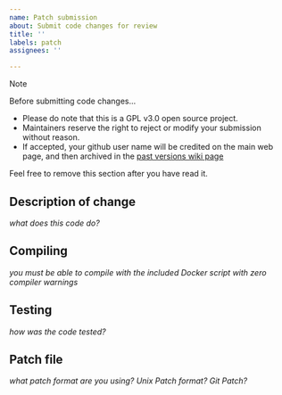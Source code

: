 ```yaml
---
name: Patch submission
about: Submit code changes for review
title: ''
labels: patch
assignees: ''

---
```


> [!NOTE]
> Before submitting code changes... 
> * Please do note that this is a GPL v3.0 open source project.
> * Maintainers reserve the right to reject or modify your submission without reason.
> * If accepted, your github user name will be credited on the main web page, and then archived in the [past versions wiki page](https://github.com/spice2x/spice2x.github.io/wiki/Past-versions-and-change-log)
> 
> Feel free to remove this section after you have read it.

## Description of change
*what does this code do?*

## Compiling
*you must be able to compile with the included Docker script with zero compiler warnings*

## Testing
*how was the code tested?*

## Patch file
*what patch format are you using? Unix Patch format? Git Patch?*
